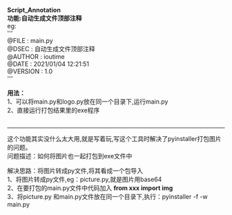 **Script_Annotation**<br>
**功能:自动生成文件顶部注释**<br>
     eg:<br>'''<br>
        @FILE    :   main.py<br>
        @DSEC    :   自动生成文件顶部注释<br>
        @AUTHOR  :   ioutime<br>
        @DATE    :   2021/01/04  12:21:51<br>
        @VERSION :   1.0<br>
        '''<br>


**用法：** <br>
    1、可以将main.py和logo.py放在同一个目录下,运行main.py<br>
    2、直接运行打包结果里的exe程序<br>
<br>

***

这个功能其实没什么太大用,就是写着玩,写这个工具时解决了pyinstaller打包图片的问题。<br>
问题描述：如何将图片也一起打包到exe文件中<br>

解决思路：将图片转成py文件,将其看成一个包导入<br>
    1、将图片转成py文件,eg：picture.py,就是图片用base64<br>
    2、在要打包的main.py文件中代码加入 **from xxx import img**<br>
    3、将picture.py 和main.py文件放在同一个目录下,执行：pyinstaller -f -w main.py

